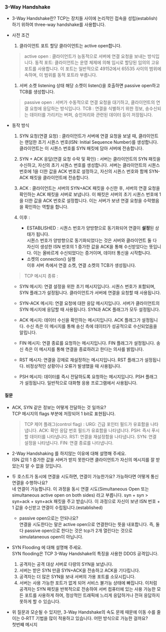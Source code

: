 ### 3-Way Handshake
 - 3-Way Handshake란?
TCP는 장치들 사이에 논리적인 접속을 성립(establish)하기 위하여 three-way handshake를 사용합니다.

- 사전 조건
  1. 클라이언트 포트 할당
    클라이언트는 active open합니다. 
   > active open : 클라이언트가 능동적으로 서버에 연결 요청을 보내는 방식입니다.
  > 동적 포트: 클라이언트는 운영 체제에 의해 임시로 할당된 임의의 고유 포트를 사용합니다. 이 포트는 일반적으로 49152에서 65535 사이의 범위에 속하며, 이 범위를 동적 포트라 부릅니다.
  1. 서버 소켓 listening 상태
   해당 소켓이 listen()을 호출하면 passive open하고 TCB를 생성합니다.
   > passive open : 서버가 수동적으로 연결 요청을 대기하고, 클라이언트의 연결 요청에 응답하는 방식입니다.
  > TCB : 연결을 식별하기 위한 정보, 송수신되는 데이터를 가리키는 버퍼, 승인처리와 관련된 데이터 등이 저장됩니다.
- 동작 방식
  1. SYN 요청(연결 요청) : 클라이언트가 서버에 연결 요청을 보낼 때, 클라이언트는 랜덤한 초기 시퀀스 번호(ISN: Initial Sequence Number)를 생성합니다.
  클라이언트는 이 시퀀스 번호를 SYN 패킷에 담아 서버에 전송합니다.
  2. SYN + ACK 응답(연결 요청 수락 및 확인) : 
   서버는 클라이언트의 SYN 패킷을 수신하고, 자신의 초기 시퀀스 번호를 생성합니다.
    서버는 클라이언트의 시퀀스 번호에 1을 더한 값을 ACK 번호로 설정하고, 자신의 시퀀스 번호와 함께 SYN-ACK 패킷을 클라이언트에 전송합니다.
  3. ACK : 클라이언트는 서버의 SYN+ACK 패킷을 수신한 후, 서버의 연결 요청을 확인하는 ACK 패킷을 서버로 보냅니다.
  이 패킷은 서버의 초기 시퀀스 번호에 1을 더한 값을 ACK 번호로 설정합니다. 이는 서버가 보낸 연결 요청을 수락했음을 확인하는 역할을 합니다.
  
  4. 이후 : 
      - ESTABLISHED : 시퀀스 번호가 양방향으로 동기화되어 연결이 **설정**된 상태가 됩니다.   
   시퀀스 번호가 양방향으로 동기화되었다는 것은 서버와 클라이언트 둘 다 자신이 생성한 ISN 번호의 1 증가한 값을 ACK을 통해 수신받았다는 뜻입니다. 이는 올바르게 수신되었다는 증거이며, 데이터 통신을 시작합니다.
      - 소켓의 connection() 실행  
        이후 서버 측에서 연결 소켓, 연결 소켓의 TCB가 생성됩니다.
  
  > TCP 메시지 종류 :
     - SYN 메시지:
    연결 설정을 위한 초기 메시지입니다. 시퀀스 번호가 포함되며, SYN 플래그가 설정됩니다.
    클라이언트가 서버에 연결을 요청할 때 사용됩니다.

    - SYN-ACK 메시지:
    연결 요청에 대한 응답 메시지입니다. 서버가 클라이언트의 SYN 메시지에 응답할 때 사용됩니다.
    SYN과 ACK 플래그가 모두 설정됩니다.

    - ACK 메시지:
    데이터 수신을 확인하는 메시지입니다. ACK 플래그가 설정됩니다.
    수신 측은 이 메시지를 통해 송신 측에 데이터가 성공적으로 수신되었음을 알립니다.

    - FIN 메시지:
    연결 종료를 요청하는 메시지입니다. FIN 플래그가 설정됩니다.
    송신 측은 이 메시지를 통해 연결을 종료하려고 한다는 의사를 밝힙니다.

    - RST 메시지:
    연결을 강제로 재설정하는 메시지입니다. RST 플래그가 설정됩니다.
    비정상적인 상황이나 오류가 발생했을 때 사용됩니다.

    - PSH 메시지:
    데이터를 즉시 전달하도록 요청하는 메시지입니다. PSH 플래그가 설정됩니다.
    일반적으로 대화형 응용 프로그램에서 사용됩니다.


#### 질문  
- ACK, SYN 같은 정보는 어떻게 전달하는 것 일까요?   
    TCP 메시지의 flags 부분에 저장되어 1 bit로 표현됩니다.
    > TCP 제어 플래그(control flag) :
      URG: 긴급 포인터 필드가 유효함을 나타냅니다.
      ACK: 확인 응답 번호 필드가 유효함을 나타냅니다.
      PSH: 즉시 푸시할 데이터를 나타냅니다.
      RST: 연결을 재설정함을 나타냅니다.
      SYN: 연결 설정을 나타냅니다.
      FIN: 연결 종료를 나타냅니다.
- 2-Way Handshaking 를 하지않는 이유에 대해 설명해 주세요.   
  ISN 값의 1 증가한 값을 서버가 받지 못한다면 클라이언트가 자신의 메시지를 잘 받았는지 알 수 없을 것입니다.

- 두 호스트가 동시에 연결을 시도하면, 연결이 가능한가요? 가능하다면 어떻게 통신 연결을 수행하나요?   
  네 연결이 가능합니다. 이 과정을 동시 연결 시도(Simultaneous Open 또는 simultaneous active open on both sides) 라고 부릅니다. syn + syn > syn+ack + syn+ack 패킷을 주고 받습니다. 이 과정으로 자신이 보낸 ISN 번호 + 1 값을 수신받고 연결이 수립됩니다.(established) 
  - passive open으로는 안되나요?    
  연결을 시도한다는 말은 active open으로 연결한다는 뜻을 내포합니다. 즉, 둘 다 passive open으로 한다는 것은 tcp가 2개 열린다는 것으로 simulataneous open이 아닙니다.
- SYN Flooding 에 대해 설명해 주세요.   
  SYN flooding은 TCP 3-Way Handshake의 특징을 사용한 DDOS 공격입니다.
  1. 공격자는 공격 대상 서버로 다량의 SYN을 보냅니다.
  2. 서버는 받은 SYN 만큼 SYN+ACK을 전송하고 ACK을 기다립니다.
  3. 공격자는 더 많은 SYN을 보내 서버의 가용 포트를 소모시킵니다. 
  4. 서버는 사용 가능한 포트가 없게 되어 서비스 불가능 상태에 빠집니다.
 이처럼 공격자는 SYN 패킷을 반복적으로 전송하여 서버 컴퓨터에 있는 사용 가능한 모든 포트를 사용하게 하여, 정상적인 트래픽에 느리게 응답하거나 전혀 응답하지 못하게 할 수 있습니다.

- 위 질문과 모순될 수 있지만, 3-Way Handshake의 속도 문제 때문에 이동 수를 줄이는 0-RTT 기법을 많이 적용하고 있습니다. 어떤 방식으로 가능한 걸까요?   
  첫번쨰 메시지